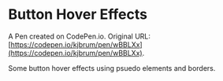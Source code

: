 # Button Hover Effects

A Pen created on CodePen.io. Original URL: [https://codepen.io/kjbrum/pen/wBBLXx](https://codepen.io/kjbrum/pen/wBBLXx).

Some button hover effects using psuedo elements and borders.